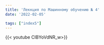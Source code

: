 ```yaml
---
title: 'Леккция по Машинному обучению № 4'
date: '2022-02-05'

tags: ["index5"]
---
```



{{< youtube CIBYoVdNR_w>}}<br>



<!--more-->

